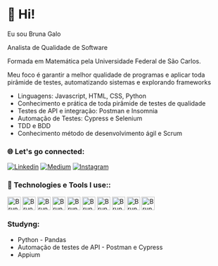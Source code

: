 # 🐛 Hi!

Eu sou Bruna Galo

Analista de Qualidade de Software

Formada em Matemática pela Universidade Federal de São Carlos.

Meu foco é garantir a melhor qualidade de programas e aplicar toda pirâmide de testes, automatizando sistemas e explorando frameworks

<div>
  
  <ul>
    <li>Linguagens: Javascript, HTML, CSS, Python</li>
  <li>Conhecimento e prática de toda pirâmide de testes de qualidade</li>
  <li>Testes de API e integração: Postman e Insomnia</li>
  <li>Automação de Testes: Cypress e Selenium</li>
  <li>TDD e BDD</li>
  <li>Conhecimento método de desenvolvimento ágil e Scrum</li>
  </ul>
  
 
 </div>
 
 ### 🌐 Let's go connected:
 
 [![Linkedin](https://img.shields.io/badge/LinkedIn-0077B5?style=for-the-badge&logo=linkedin&logoColor=white)](https://www.linkedin.com/in/bruna-galo-0b8a9a210/)
 [![Medium](https://img.shields.io/badge/Medium-12100E?style=for-the-badge&logo=medium&logoColor=white)](https://medium.com/@brunagcavalcante1999)
 [![Instagram](https://img.shields.io/badge/Instagram-E4405F?style=for-the-badge&logo=instagram&logoColor=white)](https://www.instagram.com/bruna_cgalo/)
 
 ### 🚀 Technologies e Tools I use::
 
 <div>

<img align="center" alt="Bruna-html" height="30" widght="40" src="https://cdn.jsdelivr.net/gh/devicons/devicon/icons//-.svg"/>
<img align="center" alt="Bruna-css3" height="30" widght="40" src="https://cdn.jsdelivr.net/gh/devicons/devicon/icons/css3/css3-original.svg"/>
<img align="center" alt="Bruna-javascript" height="30" widght="40" src="https://cdn.jsdelivr.net/gh/devicons/devicon/icons/javascript/javascript-original.svg"/>
<img align="center" alt="Bruna-python" height="30" widght="40" src="https://cdn.jsdelivr.net/gh/devicons/devicon/icons/python/python-original.svg"/>
<img align="center" alt="Bruna-androidStudio" height="30" widght="40" src="https://cdn.jsdelivr.net/gh/devicons/devicon/icons/androidstudio/androidstudio-original.svg"/>
<img align="center" alt="Bruna-git" height="30" widght="40" sr=c"https://cdn.jsdelivr.net/gh/devicons/devicon/icons/git/git-original.svg"/>
<img align="center" alt="Bruna-vsCode" height="30" widght="40" src="https://cdn.jsdelivr.net/gh/devicons/devicon/icons/vscode/vscode-original.svg"/>
<img align="center" alt="Bruna-jupyter" height="30" widght="40" src="https://cdn.jsdelivr.net/gh/devicons/devicon/icons/jupyter/jupyter-original.svg"/>
<img align="center" alt="Bruna-jira" height="30" widght="40" src="https://cdn.jsdelivr.net/gh/devicons/devicon/icons/jira/jira-original.svg"/>
<img align="center" alt="Bruna-postman" height="30" widght="40" scr="https://user-images.githubusercontent.com/92603186/176813119-702b9510-fc70-4a88-a9e8-ce3e0c46fe6e.png"/>


</div>

### Studyng:

<div>
  <ul>
    <li>Python - Pandas</li>
    <li>Automação de testes de API - Postman e Cypress</li>
    <li>Appium</li>
  </ul>
</div>
 
 
  
